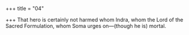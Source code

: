 +++
title = "04"

+++
 That hero is certainly not harmed whom Indra, whom the Lord of the  Sacred Formulation,
whom Soma urges on—(though he is) mortal.